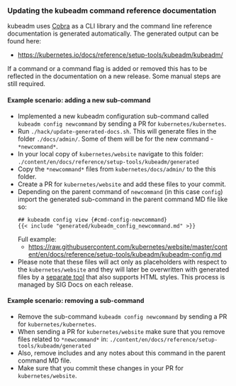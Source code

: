 
### Updating the kubeadm command reference documentation

kubeadm uses [Cobra](https://github.com/spf13/cobra) as a CLI library and the command line reference
documentation is generated automatically. The generated output can be found here:
* https://kubernetes.io/docs/reference/setup-tools/kubeadm/kubeadm/

If a command or a command flag is added or removed this has to be reflected in the documentation
on a new release. Some manual steps are still required.

#### Example scenario: adding a new sub-command

- Implemented a new kubeadm configuration sub-command called `kubeadm config newcommand` by
sending a PR for `kubernetes/kubernetes`.
- Run `./hack/update-generated-docs.sh`. This will generate files in the folder `./docs/admin/`.
Some of them will be for the new command - `*newcommand*`.
- In your local copy of `kubernetes/website` navigate to this folder:
`./content/en/docs/reference/setup-tools/kubeadm/generated`
- Copy the `*newcommand*` files from `kubernetes/docs/admin/` to the this folder.
- Create a PR for `kubernetes/website` and add these files to your commit.
- Depending on the parent command of `newcommand` (in this case `config`) import the generated
sub-command in the parent command MD file like so:
	```
	## kubeadm config view {#cmd-config-newcommand}
	{{< include "generated/kubeadm_config_newcommand.md" >}}
	```
	Full example:
	* https://raw.githubusercontent.com/kubernetes/website/master/content/en/docs/reference/setup-tools/kubeadm/kubeadm-config.md
- Please note that these files will act only as placeholders with respect to the `kubernetes/website`
and they will later be overwritten with generated files by a [separate tool](https://github.com/kubernetes-incubator/reference-docs)
that also supports HTML styles. This process is managed by SIG Docs on each release.

#### Example scenario: removing a sub-command

- Remove the sub-command `kubeadm config newcommand` by sending a PR for `kubernetes/kubernetes`.
- When sending a PR for `kubernetes/website` make sure that you remove files related to `*newcommand*` in:
`./content/en/docs/reference/setup-tools/kubeadm/generated`
- Also, remove includes and any notes about this command in the parent command MD file.
- Make sure that you commit these changes in your PR for `kubernetes/website`. 
